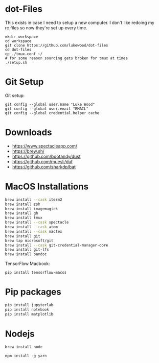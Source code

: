 # dot-Files
This exists in case I need to setup a new computer.
I don't like redoing my rc files so now they're set up every time.

```
mkdir workspace
cd workspace
git clone https://github.com/lukewood/dot-files
cd dot-files
cp ./tmux.conf ~/
# for some reason sourcing gets broken for tmux at times
./setup.sh
```

# Git Setup

Git setup:
```
git config --global user.name "Luke Wood"
git config --global user.email "EMAIL"
git config --global credential.helper cache
```

# Downloads

- https://www.spectacleapp.com/
- https://brew.sh/
- https://github.com/bootandy/dust
- https://github.com/muesli/duf
- https://github.com/sharkdp/bat

# MacOS Installations

```bash
brew install --cask iterm2
brew install zsh
brew install imagemagick
brew install gh
brew install tmux
brew install --cask spectacle
brew install --cask atom
brew install --cask mactex
brew install git
brew tap microsoft/git
brew install --cask git-credential-manager-core
brew install git-lfs
brew install pandoc
```

TensorFlow Macbook:
```
pip install tensorflow-macos
```

# Pip packages

```bash
pip install jupyterlab
pip install notebook
pip install matplotlib
```

# Nodejs

```bash
brew install node
```

```
npm install -g yarn
```
